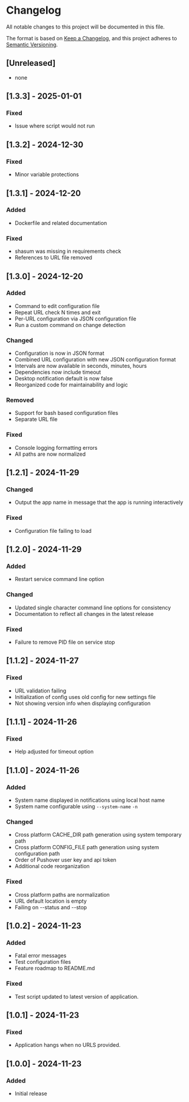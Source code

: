 # Changelog

All notable changes to this project will be documented in this file.

The format is based on [Keep a Changelog](https://keepachangelog.com/en/1.1.0/),
and this project adheres to [Semantic Versioning](https://semver.org/spec/v2.0.0.html).

## [Unreleased]

- none

## [1.3.3] - 2025-01-01

### Fixed

- Issue where script would not run

## [1.3.2] - 2024-12-30

### Fixed

- Minor variable protections

## [1.3.1] - 2024-12-20

### Added

- Dockerfile and related documentation

### Fixed

- shasum was missing in requirements check
- References to URL file removed

## [1.3.0] - 2024-12-20

### Added

- Command to edit configuration file
- Repeat URL check N times and exit
- Per-URL configuration via JSON configuration file
- Run a custom command on change detection

### Changed

- Configuration is now in JSON format
- Combined URL configuration with new JSON configuration format
- Intervals are now available in seconds, minutes, hours
- Dependencies now include timeout
- Desktop notification default is now false
- Reorganized code for maintainability and logic

### Removed

- Support for bash based configuration files
- Separate URL file

### Fixed

- Console logging formatting errors
- All paths are now normalized

## [1.2.1] - 2024-11-29

### Changed

- Output the app name in message that the app is running interactively

### Fixed

- Configuration file failing to load

## [1.2.0] - 2024-11-29

### Added

- Restart service command line option

### Changed

- Updated single character command line options for consistency
- Documentation to reflect all changes in the latest release

### Fixed

- Failure to remove PID file on service stop

## [1.1.2] - 2024-11-27

### Fixed

- URL validation failing
- Initialization of config uses old config for new settings file
- Not showing version info when displaying configuration

## [1.1.1] - 2024-11-26

### Fixed

- Help adjusted for timeout option

## [1.1.0] - 2024-11-26

### Added

- System name displayed in notifications using local host name
- System name configurable using `--system-name` `-n`

### Changed

- Cross platform CACHE_DIR path generation using system temporary path
- Cross platform CONFIG_FILE path generation using system configuration path
- Order of Pushover user key and api token
- Additional code reorganization

### Fixed

- Cross platform paths are normalization
- URL default location is empty
- Failing on --status and --stop

## [1.0.2] - 2024-11-23

### Added

- Fatal error messages
- Test configuration files
- Feature roadmap to README.md

### Fixed

- Test script updated to latest version of application.

## [1.0.1] - 2024-11-23

### Fixed

- Application hangs when no URLS provided.

## [1.0.0] - 2024-11-23

### Added

- Initial release
